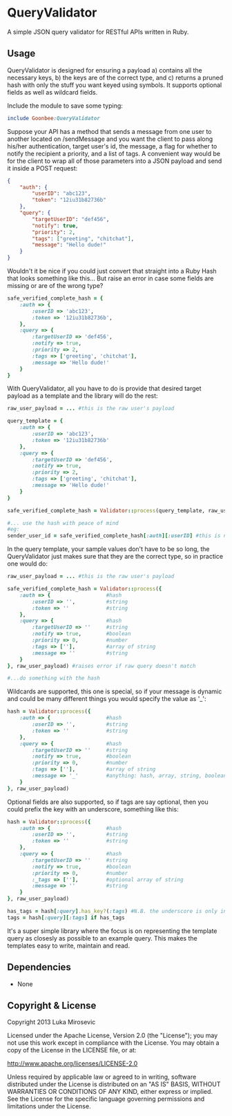 QueryValidator
============

A simple JSON query validator for RESTful APIs written in Ruby.

Usage
------------

QueryValidator is designed for ensuring a payload a) contains all the necessary keys, b) the keys are of the correct type, and c) returns a pruned hash with only the stuff you want keyed using symbols. It supports optional fields as well as wildcard fields.

Include the module to save some typing:
```ruby
include Goonbee:QueryValidator
```

Suppose your API has a method that sends a message from one user to another located on /sendMessage and you want the client to pass along his/her authentication, target user's id, the message, a flag for whether to notify the recipient a priority, and a list of tags. A convenient way would be for the client to wrap all of those parameters into a JSON payload and send it inside a POST request:
```JSON
{
	"auth": {
		"userID": "abc123",
		"token": "12iu31b82736b"
	},
	"query": {
		"targetUserID": "def456",
		"notify": true,
		"priority": 2,
		"tags": ["greeting", "chitchat"],
		"message": "Hello dude!"
	}
}
```

Wouldn't it be nice if you could just convert that straight into a Ruby Hash that looks something like this... But raise an error in case some fields are missing or are of the wrong type?
```ruby
safe_verified_complete_hash = {
	:auth => {
		:userID => 'abc123',
		:token => '12iu31b82736b',
	},
	:query => {
		:targetUserID => 'def456',
		:notify => true,
		:priority => 2,
		:tags => ['greeting', 'chitchat'],
		:message => 'Hello dude!'
	}
}
```

With QueryValidator, all you have to do is provide that desired target payload as a template and the library will do the rest:
```ruby
raw_user_payload = ... #this is the raw user's payload

query_template = {
	:auth => {
		:userID => 'abc123',
		:token => '12iu31b82736b'
	},
	:query => {
		:targetUserID => 'def456',
		:notify => true,
		:priority => 2,
		:tags => ['greeting', 'chitchat'],
		:message => 'Hello dude!'
	}
}

safe_verified_complete_hash = Validator::process(query_template, raw_user_payload) #this will raise a `Goonbee::QueryValidator::MalformedQueryError` if the `raw_user_payload` did not match the template `query_template`.

#... use the hash with peace of mind
#eg:
sender_user_id = safe_verified_complete_hash[:auth][:userID] #this is now guaranteed to work
```

In the query template, your sample values don't have to be so long, the QueryValidator just makes sure that they are the correct type, so in practice one would do:
```ruby
raw_user_payload = ... #this is the raw user's payload

safe_verified_complete_hash = Validator::process({
	:auth => {					#hash
		:userID => '',			#string
		:token => ''			#string
	},
	:query => {					#hash
		:targetUserID => ''		#string
		:notify => true,		#boolean
		:priority => 0,			#number
		:tags => [''],			#array of string
		:message => ''			#string
	}
}, raw_user_payload) #raises error if raw query doesn't match

#...do something with the hash
```

Wildcards are supported, this one is special, so if your message is dynamic and could be many different things you would specify the value as '_':
```ruby
hash = Validator::process({
	:auth => {					#hash
		:userID => '',			#string
		:token => ''			#string
	},
	:query => {					#hash
		:targetUserID => ''		#string
		:notify => true,		#boolean
		:priority => 0,			#number
		:tags => [''],			#array of string
		:message => '_'			#anything: hash, array, string, boolean or number
	}
}, raw_user_payload)
```

Optional fields are also supported, so if tags are say optional, then you could prefix the key with an underscore, something like this:
```ruby
hash = Validator::process({
	:auth => {					#hash
		:userID => '',			#string
		:token => ''			#string
	},
	:query => {					#hash
		:targetUserID => ''		#string
		:notify => true,		#boolean
		:priority => 0,			#number
		:_tags => [''],			#optional array of string
		:message => ''			#string
	}
}, raw_user_payload)

has_tags = hash[:query].has_key?(:tags)	#N.B. the underscore is only in the query, the key in the resulting hash is `:tags`
tags = hash[:query][:tags] if has_tags
```

It's a super simple library where the focus is on representing the template query as closesly as possible to an example query. This makes the templates easy to write, maintain and read.

Dependencies
------------

* None

Copyright & License
------------

Copyright 2013 Luka Mirosevic

Licensed under the Apache License, Version 2.0 (the "License"); you may not use this work except in compliance with the License. You may obtain a copy of the License in the LICENSE file, or at:

http://www.apache.org/licenses/LICENSE-2.0

Unless required by applicable law or agreed to in writing, software distributed under the License is distributed on an "AS IS" BASIS, WITHOUT WARRANTIES OR CONDITIONS OF ANY KIND, either express or implied. See the License for the specific language governing permissions and limitations under the License.